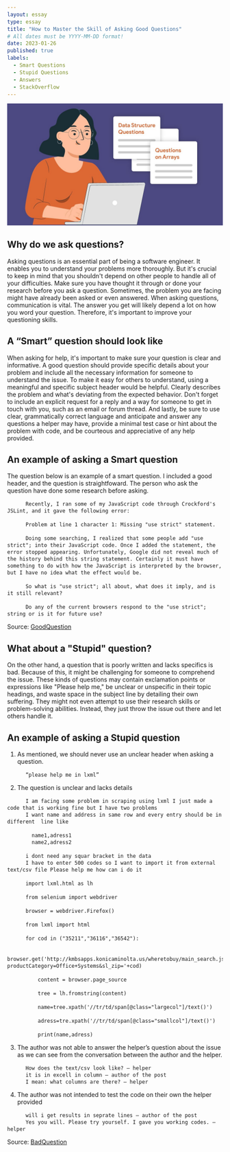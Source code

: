 ```yaml
---
layout: essay
type: essay
title: "How to Master the Skill of Asking Good Questions"
# All dates must be YYYY-MM-DD format!
date: 2023-01-26
published: true
labels:
  - Smart Questions
  - Stupid Questions
  - Answers
  - StackOverflow
---
```


<img class="img-fluid" src="../img/smartQuestion1.jpg">

## Why do we ask questions?
Asking questions is an essential part of being a software engineer. It enables you to understand your problems more thoroughly. But it's crucial to keep in mind that you shouldn't depend on other people to handle all of your difficulties. Make sure you have thought it through or done your research before you ask a question. Sometimes, the problem you are facing might have already been asked or even answered. When asking questions, communication is vital. The answer you get will likely depend a lot on how you word your question. Therefore, it's important to improve your questioning skills.


## A “Smart” question should look like 
When asking for help, it's important to make sure your question is clear and informative. A good question should provide specific details about your problem and include all the necessary information for someone to understand the issue. To make it easy for others to understand, using a meaningful and specific subject header would be helpful. Clearly describes the problem and what's deviating from the expected behavior. Don't forget to include an explicit request for a reply and a way for someone to get in touch with you, such as an email or forum thread. And lastly, be sure to use clear, grammatically correct language and anticipate and answer any questions a helper may have, provide a minimal test case or hint about the problem with code, and be courteous and appreciative of any help provided.


## An example of asking a Smart question
The question below is an example of a smart question. I included a good header, and the question is straightfoward. The person who ask the question have done some research before asking.    
```
      Recently, I ran some of my JavaScript code through Crockford's JSLint, and it gave the following error:

      Problem at line 1 character 1: Missing "use strict" statement.
        
      Doing some searching, I realized that some people add "use strict"; into their JavaScript code. Once I added the statement, the error stopped appearing. Unfortunately, Google did not reveal much of the history behind this string statement. Certainly it must have something to do with how the JavaScript is interpreted by the browser, but I have no idea what the effect would be.

      So what is "use strict"; all about, what does it imply, and is it still relevant?

      Do any of the current browsers respond to the "use strict"; string or is it for future use?
```
Source: <a href="https://stackoverflow.com/questions/1335851/what-does-use-strict-do-in-javascript-and-what-is-the-reasoning-behind-it"><i class="Stackoverflow"></i>GoodQuestion</a>


## What about a "Stupid" question?
On the other hand, a question that is poorly written and lacks specifics is bad. Because of this, it might be challenging for someone to comprehend the issue. These kinds of questions may contain exclamation points or expressions like "Please help me," be unclear or unspecific in their topic headings, and waste space in the subject line by detailing their own suffering. They might not even attempt to use their research skills or problem-solving abilities. Instead, they just throw the issue out there and let others handle it.

## An example of asking a Stupid question

1. As mentioned, we should never use an unclear header when asking a question.

```
      “please help me in lxml” 
```

2. The question is unclear and lacks details

```
      I am facing some problem in scraping using lxml I just made a code that is working fine but I have two problems
      I want name and address in same row and every entry should be in different  line like

        name1,adress1
        name2,adress2
    
      i dont need any squar bracket in the data
      I have to enter 500 codes so I want to import it from external text/csv file Please help me how can i do it

      import lxml.html as lh

      from selenium import webdriver

      browser = webdriver.Firefox()

      from lxml import html

      for cod in ("35211","36116","36542"):
     
          browser.get('http://kmbsapps.konicaminolta.us/wheretobuy/main_search.jspx?productCategory=Office+Systems&sl_zip='+cod)
      
          content = browser.page_source
     
          tree = lh.fromstring(content)
    
          name=tree.xpath('//tr/td/span[@class="largecol"]/text()')
     
          adress=tre.xpath('//tr/td/span[@class="smallcol"]/text()')
     
          print(name,adress)
```

3. The author was not able to answer the helper’s question about the issue as we can see from the conversation between the author and the helper.

```
      How does the text/csv look like? – helper
      it is in excell in column – author of the post
      I mean: what columns are there? – helper
```

4. The author was not intended to test the code on their own the helper provided 

```
      will i get results in seprate lines – author of the post
      Yes you will. Please try yourself. I gave you working codes. – helper
```

Source: <a href="https://stackoverflow.com/questions/25831209/please-help-me-in-lxml"><i class="Stackoverflow"></i>BadQuestion</a>
